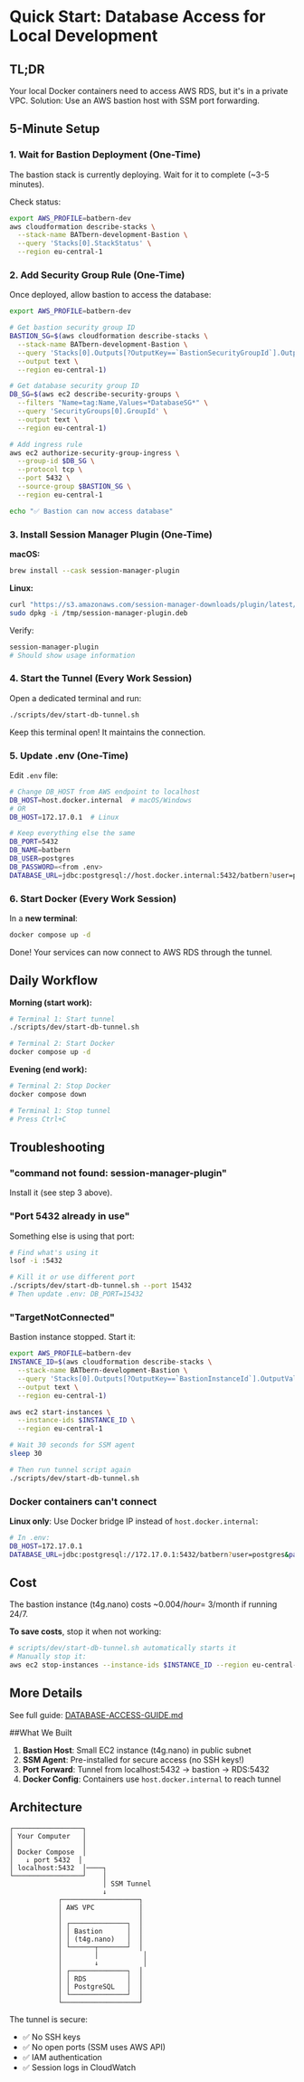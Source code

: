 # Quick Start: Database Access for Local Development

## TL;DR

Your local Docker containers need to access AWS RDS, but it's in a private VPC. Solution: Use an AWS bastion host with SSM port forwarding.

## 5-Minute Setup

### 1. Wait for Bastion Deployment (One-Time)

The bastion stack is currently deploying. Wait for it to complete (~3-5 minutes).

Check status:
```bash
export AWS_PROFILE=batbern-dev
aws cloudformation describe-stacks \
  --stack-name BATbern-development-Bastion \
  --query 'Stacks[0].StackStatus' \
  --region eu-central-1
```

### 2. Add Security Group Rule (One-Time)

Once deployed, allow bastion to access the database:

```bash
export AWS_PROFILE=batbern-dev

# Get bastion security group ID
BASTION_SG=$(aws cloudformation describe-stacks \
  --stack-name BATbern-development-Bastion \
  --query 'Stacks[0].Outputs[?OutputKey==`BastionSecurityGroupId`].OutputValue' \
  --output text \
  --region eu-central-1)

# Get database security group ID
DB_SG=$(aws ec2 describe-security-groups \
  --filters "Name=tag:Name,Values=*DatabaseSG*" \
  --query 'SecurityGroups[0].GroupId' \
  --output text \
  --region eu-central-1)

# Add ingress rule
aws ec2 authorize-security-group-ingress \
  --group-id $DB_SG \
  --protocol tcp \
  --port 5432 \
  --source-group $BASTION_SG \
  --region eu-central-1

echo "✅ Bastion can now access database"
```

### 3. Install Session Manager Plugin (One-Time)

**macOS:**
```bash
brew install --cask session-manager-plugin
```

**Linux:**
```bash
curl "https://s3.amazonaws.com/session-manager-downloads/plugin/latest/ubuntu_64bit/session-manager-plugin.deb" -o "/tmp/session-manager-plugin.deb"
sudo dpkg -i /tmp/session-manager-plugin.deb
```

Verify:
```bash
session-manager-plugin
# Should show usage information
```

### 4. Start the Tunnel (Every Work Session)

Open a dedicated terminal and run:

```bash
./scripts/dev/start-db-tunnel.sh
```

Keep this terminal open! It maintains the connection.

### 5. Update .env (One-Time)

Edit `.env` file:

```bash
# Change DB_HOST from AWS endpoint to localhost
DB_HOST=host.docker.internal  # macOS/Windows
# OR
DB_HOST=172.17.0.1  # Linux

# Keep everything else the same
DB_PORT=5432
DB_NAME=batbern
DB_USER=postgres
DB_PASSWORD=<from .env>
DATABASE_URL=jdbc:postgresql://host.docker.internal:5432/batbern?user=postgres&password=<password>
```

### 6. Start Docker (Every Work Session)

In a **new terminal**:

```bash
docker compose up -d
```

Done! Your services can now connect to AWS RDS through the tunnel.

## Daily Workflow

**Morning (start work):**
```bash
# Terminal 1: Start tunnel
./scripts/dev/start-db-tunnel.sh

# Terminal 2: Start Docker
docker compose up -d
```

**Evening (end work):**
```bash
# Terminal 2: Stop Docker
docker compose down

# Terminal 1: Stop tunnel
# Press Ctrl+C
```

## Troubleshooting

### "command not found: session-manager-plugin"

Install it (see step 3 above).

### "Port 5432 already in use"

Something else is using that port:

```bash
# Find what's using it
lsof -i :5432

# Kill it or use different port
./scripts/dev/start-db-tunnel.sh --port 15432
# Then update .env: DB_PORT=15432
```

### "TargetNotConnected"

Bastion instance stopped. Start it:

```bash
export AWS_PROFILE=batbern-dev
INSTANCE_ID=$(aws cloudformation describe-stacks \
  --stack-name BATbern-development-Bastion \
  --query 'Stacks[0].Outputs[?OutputKey==`BastionInstanceId`].OutputValue' \
  --output text \
  --region eu-central-1)

aws ec2 start-instances \
  --instance-ids $INSTANCE_ID \
  --region eu-central-1

# Wait 30 seconds for SSM agent
sleep 30

# Then run tunnel script again
./scripts/dev/start-db-tunnel.sh
```

### Docker containers can't connect

**Linux only**: Use Docker bridge IP instead of `host.docker.internal`:

```bash
# In .env:
DB_HOST=172.17.0.1
DATABASE_URL=jdbc:postgresql://172.17.0.1:5432/batbern?user=postgres&password=<password>
```

## Cost

The bastion instance (t4g.nano) costs ~$0.004/hour = ~$3/month if running 24/7.

**To save costs**, stop it when not working:

```bash
# scripts/dev/start-db-tunnel.sh automatically starts it
# Manually stop it:
aws ec2 stop-instances --instance-ids $INSTANCE_ID --region eu-central-1 --profile batbern-dev
```

## More Details

See full guide: [DATABASE-ACCESS-GUIDE.md](./DATABASE-ACCESS-GUIDE.md)

##What We Built

1. **Bastion Host**: Small EC2 instance (t4g.nano) in public subnet
2. **SSM Agent**: Pre-installed for secure access (no SSH keys!)
3. **Port Forward**: Tunnel from localhost:5432 → bastion → RDS:5432
4. **Docker Config**: Containers use `host.docker.internal` to reach tunnel

## Architecture

```
┌─────────────────┐
│ Your Computer   │
│                 │
│ Docker Compose  │
│   ↓ port 5432  │
│ localhost:5432  │────┐
└─────────────────┘    │
                       │ SSM Tunnel
                       ↓
            ┌───────────────────┐
            │ AWS VPC           │
            │                   │
            │ ┌──────────────┐  │
            │ │ Bastion      │  │
            │ │ (t4g.nano)   │  │
            │ └──────┬───────┘  │
            │        │           │
            │        ↓           │
            │ ┌──────────────┐  │
            │ │ RDS          │  │
            │ │ PostgreSQL   │  │
            │ └──────────────┘  │
            └───────────────────┘
```

The tunnel is secure:
- ✅ No SSH keys
- ✅ No open ports (SSM uses AWS API)
- ✅ IAM authentication
- ✅ Session logs in CloudWatch
